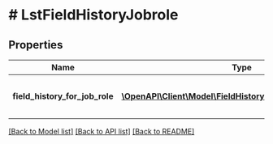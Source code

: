# # LstFieldHistoryJobrole

## Properties

Name | Type | Description | Notes
------------ | ------------- | ------------- | -------------
**field_history_for_job_role** | [**\OpenAPI\Client\Model\FieldHistoryForJobRoleObjectInner[]**](FieldHistoryForJobRoleObjectInner.md) | Field history for job role array list | [optional]

[[Back to Model list]](../../README.md#models) [[Back to API list]](../../README.md#endpoints) [[Back to README]](../../README.md)
